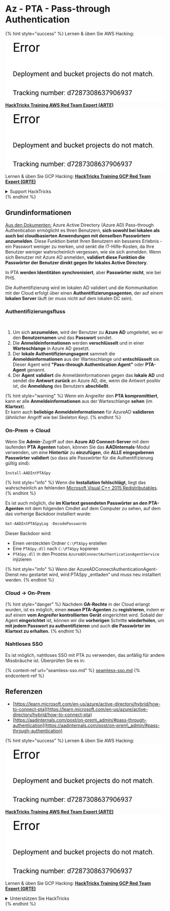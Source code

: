 # Az - PTA - Pass-through Authentication

{% hint style="success" %}
Lernen & üben Sie AWS Hacking:<img src="../../../../.gitbook/assets/image (1) (1).png" alt="" data-size="line">[**HackTricks Training AWS Red Team Expert (ARTE)**](https://training.hacktricks.xyz/courses/arte)<img src="../../../../.gitbook/assets/image (1) (1).png" alt="" data-size="line">\
Lernen & üben Sie GCP Hacking: <img src="../../../../.gitbook/assets/image (2).png" alt="" data-size="line">[**HackTricks Training GCP Red Team Expert (GRTE)**<img src="../../../../.gitbook/assets/image (2).png" alt="" data-size="line">](https://training.hacktricks.xyz/courses/grte)

<details>

<summary>Support HackTricks</summary>

* Überprüfen Sie die [**Abonnementpläne**](https://github.com/sponsors/carlospolop)!
* **Treten Sie der** 💬 [**Discord-Gruppe**](https://discord.gg/hRep4RUj7f) oder der [**Telegram-Gruppe**](https://t.me/peass) bei oder **folgen** Sie uns auf **Twitter** 🐦 [**@hacktricks\_live**](https://twitter.com/hacktricks\_live)**.**
* **Teilen Sie Hacking-Tricks, indem Sie PRs an die** [**HackTricks**](https://github.com/carlospolop/hacktricks) und [**HackTricks Cloud**](https://github.com/carlospolop/hacktricks-cloud) GitHub-Repos senden.

</details>
{% endhint %}

## Grundinformationen

[Aus den Dokumenten:](https://learn.microsoft.com/en-us/entra/identity/hybrid/connect/how-to-connect-pta) Azure Active Directory (Azure AD) Pass-through Authentication ermöglicht es Ihren Benutzern, **sich sowohl bei lokalen als auch bei cloudbasierten Anwendungen mit denselben Passwörtern anzumelden**. Diese Funktion bietet Ihren Benutzern ein besseres Erlebnis - ein Passwort weniger zu merken, und senkt die IT-Hilfe-Kosten, da Ihre Benutzer weniger wahrscheinlich vergessen, wie sie sich anmelden. Wenn sich Benutzer mit Azure AD anmelden, **validiert diese Funktion die Passwörter der Benutzer direkt gegen Ihr lokales Active Directory**.

In PTA **werden Identitäten** **synchronisiert**, aber **Passwörter** **nicht**, wie bei PHS.

Die Authentifizierung wird im lokalen AD validiert und die Kommunikation mit der Cloud erfolgt über einen **Authentifizierungsagenten**, der auf einem **lokalen Server** läuft (er muss nicht auf dem lokalen DC sein).

### Authentifizierungsfluss

<figure><img src="../../../../.gitbook/assets/image (92).png" alt=""><figcaption></figcaption></figure>

1. Um sich **anzumelden**, wird der Benutzer zu **Azure AD** umgeleitet, wo er den **Benutzernamen** und das **Passwort** sendet.
2. Die **Anmeldeinformationen** werden **verschlüsselt** und in einer **Warteschlange** in Azure AD gesetzt.
3. Der **lokale Authentifizierungsagent** sammelt die **Anmeldeinformationen** aus der Warteschlange und **entschlüsselt** sie. Dieser Agent wird **"Pass-through Authentication Agent"** oder **PTA-Agent** genannt.
4. Der **Agent** **validiert** die Anmeldeinformationen gegen das **lokale AD** und sendet die **Antwort** **zurück** an Azure AD, die, wenn die Antwort positiv ist, die **Anmeldung** des Benutzers **abschließt**.

{% hint style="warning" %}
Wenn ein Angreifer den **PTA** **kompromittiert**, kann er alle **Anmeldeinformationen** aus der Warteschlange **sehen** (im **Klartext**).\
Er kann auch **beliebige Anmeldeinformationen** für AzureAD **validieren** (ähnlicher Angriff wie bei Skeleton Key).
{% endhint %}

### On-Prem -> Cloud

Wenn Sie **Admin**-Zugriff auf den **Azure AD Connect-Server** mit dem laufenden **PTA** **Agenten** haben, können Sie das **AADInternals**-Modul verwenden, um eine **Hintertür** zu **einzufügen**, die **ALLE eingegebenen Passwörter** **validiert** (so dass alle Passwörter für die Authentifizierung gültig sind):
```powershell
Install-AADIntPTASpy
```
{% hint style="info" %}
Wenn die **Installation fehlschlägt**, liegt das wahrscheinlich an fehlenden [Microsoft Visual C++ 2015 Redistributables](https://download.microsoft.com/download/6/A/A/6AA4EDFF-645B-48C5-81CC-ED5963AEAD48/vc\_redist.x64.exe).
{% endhint %}

Es ist auch möglich, die **im Klartext gesendeten Passwörter an den PTA-Agenten** mit dem folgenden Cmdlet auf dem Computer zu sehen, auf dem das vorherige Backdoor installiert wurde:
```powershell
Get-AADIntPTASpyLog -DecodePasswords
```
Dieser Backdoor wird:

* Einen versteckten Ordner `C:\PTASpy` erstellen
* Eine `PTASpy.dll` nach `C:\PTASpy` kopieren
* `PTASpy.dll` in den Prozess `AzureADConnectAuthenticationAgentService` injizieren

{% hint style="info" %}
Wenn der AzureADConnectAuthenticationAgent-Dienst neu gestartet wird, wird PTASpy „entladen“ und muss neu installiert werden.
{% endhint %}

### Cloud -> On-Prem

{% hint style="danger" %}
Nachdem **GA-Rechte** in der Cloud erlangt wurden, ist es möglich, einen **neuen PTA-Agenten** zu **registrieren**, indem er auf einem **vom Angreifer kontrollierten Gerät** eingerichtet wird. Sobald der Agent **eingerichtet** ist, können wir die **vorherigen** Schritte **wiederholen**, um **mit jedem Passwort zu authentifizieren** und auch **die Passwörter im Klartext zu erhalten.**
{% endhint %}

### Nahtloses SSO

Es ist möglich, nahtloses SSO mit PTA zu verwenden, das anfällig für andere Missbräuche ist. Überprüfen Sie es in:

{% content-ref url="seamless-sso.md" %}
[seamless-sso.md](seamless-sso.md)
{% endcontent-ref %}

## Referenzen

* [https://learn.microsoft.com/en-us/azure/active-directory/hybrid/how-to-connect-pta](https://learn.microsoft.com/en-us/azure/active-directory/hybrid/how-to-connect-pta)
* [https://aadinternals.com/post/on-prem\_admin/#pass-through-authentication](https://aadinternals.com/post/on-prem\_admin/#pass-through-authentication)

{% hint style="success" %}
Lernen & üben Sie AWS Hacking:<img src="../../../../.gitbook/assets/image (1) (1).png" alt="" data-size="line">[**HackTricks Training AWS Red Team Expert (ARTE)**](https://training.hacktricks.xyz/courses/arte)<img src="../../../../.gitbook/assets/image (1) (1).png" alt="" data-size="line">\
Lernen & üben Sie GCP Hacking: <img src="../../../../.gitbook/assets/image (2).png" alt="" data-size="line">[**HackTricks Training GCP Red Team Expert (GRTE)**<img src="../../../../.gitbook/assets/image (2).png" alt="" data-size="line">](https://training.hacktricks.xyz/courses/grte)

<details>

<summary>Unterstützen Sie HackTricks</summary>

* Überprüfen Sie die [**Abonnementpläne**](https://github.com/sponsors/carlospolop)!
* **Treten Sie der** 💬 [**Discord-Gruppe**](https://discord.gg/hRep4RUj7f) oder der [**Telegram-Gruppe**](https://t.me/peass) bei oder **folgen** Sie uns auf **Twitter** 🐦 [**@hacktricks\_live**](https://twitter.com/hacktricks\_live)**.**
* **Teilen Sie Hacking-Tricks, indem Sie PRs an die** [**HackTricks**](https://github.com/carlospolop/hacktricks) und [**HackTricks Cloud**](https://github.com/carlospolop/hacktricks-cloud) GitHub-Repos senden.

</details>
{% endhint %}
